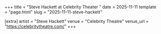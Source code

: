 +++
title = "Steve Hackett at Celebrity Theater "
date = 2025-11-11
template = "page.html"
slug = "2025-11-11-steve-hackett"

[extra]
artist = "Steve Hackett"
venue = "Celebrity Theatre"
venue_url = "https://celebritytheatre.com/"
+++
